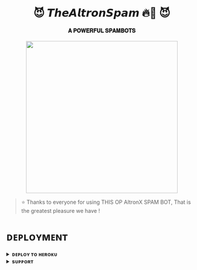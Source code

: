 <h1 align="center"><b>😈 𝙏𝙝𝙚𝘼𝙡𝙩𝙧𝙤𝙣𝙎𝙥𝙖𝙢 🔥💫 😈</b></h1>

<h4 align="center"> 𝐀 𝐏𝐎𝐖𝐄𝐑𝐅𝐔𝐋 𝐒𝐏𝐀𝐌𝐁𝐎𝐓𝐒</h4>

<p align="center"><a href="https://t.me/ItzExStar"><img src="https://te.legra.ph/file/07d39b85c6cea32f15259.jpg" width="400"></a></p>


> ⭐️ Thanks to everyone for using THIS OP AltronX SPAM BOT, That is the greatest pleasure we have !


# ᴅᴇᴘʟᴏʏᴍᴇɴᴛ


<details>
<summary><b>ᴅᴇᴘʟᴏʏ ᴛᴏ ʜᴇʀᴏᴋᴜ</b></summary>
<br>
- Do not forget to fork this repo.
[![Deploy](https://www.herokucdn.com/deploy/button.svg)](https://dashboard.heroku.com/new?template=https://github.com/ItZxSTaR/TheBotSpam)
  
</details>


<details>
<summary><b>sᴜᴘᴘᴏʀᴛ</b></summary>
<br>

# ꜱᴜᴘᴘᴏʀᴛ ✨
<a href="https://t.me/TheAltron"><img src="https://img.shields.io/badge/Join-Telegram%20Channel-red.svg?logo=Telegram"></a>

</details>
